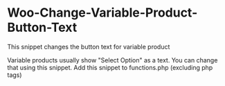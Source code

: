 # Woo-Change-Variable-Product-Button-Text
This snippet changes the button text for variable product

Variable products usually show "Select Option" as a text.
You can change that using this snippet. Add this snippet to functions.php (excluding php tags)
